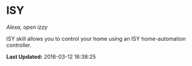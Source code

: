 # ISY
*Alexa, open izzy*

ISY skill allows you to control your home using an ISY home-automation controller.

**Last Updated:** 2016-03-12 16:38:25